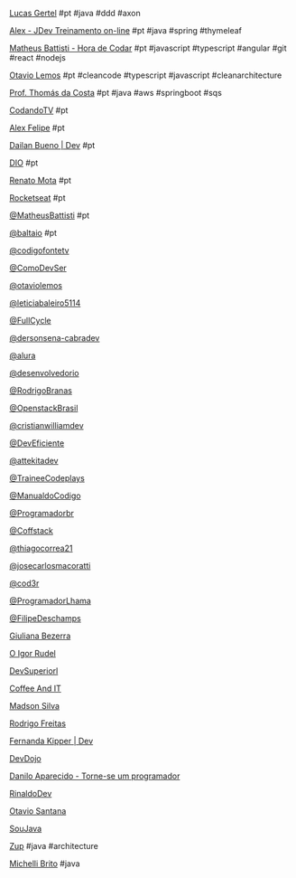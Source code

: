 [Lucas Gertel](https://www.youtube.com/@lgertel/videos) #pt #java #ddd #axon

[Alex - JDev Treinamento on-line](https://www.youtube.com/@Javaavancado/videos) #pt #java #spring #thymeleaf

[Matheus Battisti - Hora de Codar](https://www.youtube.com/@MatheusBattisti/videos) #pt #javascript #typescript #angular #git #react #nodejs

[Otavio Lemos](https://www.youtube.com/@otaviolemos/videos) #pt #cleancode #typescript #javascript #cleanarchitecture 

[Prof. Thomás da Costa](https://www.youtube.com/@thomasdacosta/videos) #pt #java #aws #springboot #sqs 

[CodandoTV](https://www.youtube.com/@CodandoTV/videos) #pt

[Alex Felipe](https://www.youtube.com/@AlexFelipeDev/videos) #pt

[Dailan Bueno | Dev](https://www.youtube.com/@daylanbueno/videos) #pt

[DIO](https://www.youtube.com/@diomakethechange/videos) #pt

[Renato Mota](https://www.youtube.com/@RenatoMotaDev/videos/videos) #pt

[Rocketseat](https://www.youtube.com/@rocketseat/videos) #pt

[@MatheusBattisti](https://www.youtube.com/@MatheusBattisti/videos) #pt

[@baltaio](https://www.youtube.com/@baltaio/videos) #pt

[@codigofontetv](https://www.youtube.com/@codigofontetv/videos)

[@ComoDevSer](https://www.youtube.com/@ComoDevSer/videos)

[@otaviolemos](https://www.youtube.com/@otaviolemos/videos)

[@leticiabaleiro5114](https://www.youtube.com/@leticiabaleiro5114/videos)

[@FullCycle](https://www.youtube.com/@FullCycle/videos)

[@dersonsena-cabradev](https://www.youtube.com/@dersonsena-cabradev/videos)

[@alura](https://www.youtube.com/@alura/videos)

[@desenvolvedorio](https://www.youtube.com/@desenvolvedorio/videos)

[@RodrigoBranas](https://www.youtube.com/@RodrigoBranas/videos)

[@OpenstackBrasil](https://www.youtube.com/@OpenstackBrasil/videos)

[@cristianwilliamdev](https://www.youtube.com/@cristianwilliamdev/videos)

[@DevEficiente](https://www.youtube.com/@DevEficiente/videos)

[@attekitadev](https://www.youtube.com/@attekitadev/videos)

[@TraineeCodeplays](https://www.youtube.com/@TraineeCodeplays/videos)

[@ManualdoCodigo](https://www.youtube.com/@ManualdoCodigo/videos)

[@Programadorbr](https://www.youtube.com/@Programadorbr/videos)

[@Coffstack](https://www.youtube.com/@Coffstack/videos)

[@thiagocorrea21](https://www.youtube.com/@thiagocorrea21/videos)

[@josecarlosmacoratti](https://www.youtube.com/@josecarlosmacoratti/videos)

[@cod3r](https://www.youtube.com/@cod3r/videos)

[@ProgramadorLhama](https://www.youtube.com/@ProgramadorLhama/videos)

[@FilipeDeschamps](https://www.youtube.com/@FilipeDeschamps/videos)

[Giuliana Bezerra](https://www.youtube.com/@RenatoMotaDev/videos)

[O Igor Rudel](https://www.youtube.com/@oigorrudel/videos)

[DevSuperiorl](https://www.youtube.com/@DevSuperior/videos)

[Coffee And IT](https://www.youtube.com/@coffeeandit/videos)

[Madson Silva](https://www.youtube.com/@maddytec/videos)

[Rodrigo Freitas](https://www.youtube.com/@RodrigoFreitasAlv/videos)

[Fernanda Kipper | Dev](https://www.youtube.com/@kipperdev/videos)

[DevDojo](https://www.youtube.com/@DevDojoBrasil/videos)

[Danilo Aparecido - Torne-se um programador](https://www.youtube.com/@torneseumprogramador/videos)

[RinaldoDev](https://www.youtube.com/@rinaldodev/videos)

[Otavio Santana](https://www.youtube.com/@otaviojava/videos)

[SouJava](https://www.youtube.com/@SouJava/videos)

[Zup](https://www.youtube.com/@zupinnovation/videos) #java #architecture

[Michelli Brito](https://www.youtube.com/@MichelliBrito/videos) #java
